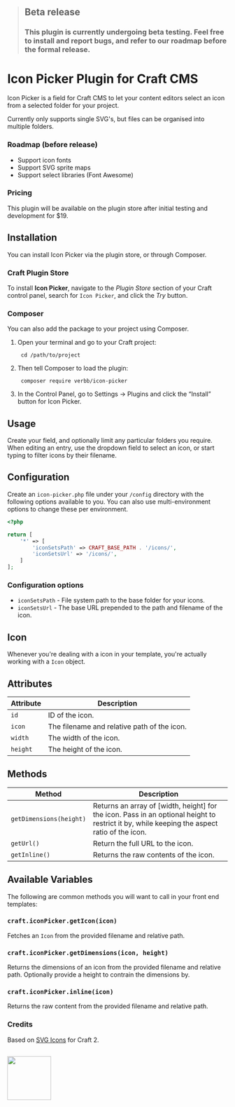 > ## Beta release
> 
> ### This plugin is currently undergoing beta testing. Feel free to install and report bugs, and refer to our roadmap before the formal release.
>

# Icon Picker Plugin for Craft CMS

Icon Picker is a field for Craft CMS to let your content editors select an icon from a selected folder for your project.

Currently only supports single SVG's, but files can be organised into multiple folders.

### Roadmap (before release)

- Support icon fonts
- Support SVG sprite maps
- Support select libraries (Font Awesome)

### Pricing
This plugin will be available on the plugin store after initial testing and development for $19.

## Installation
You can install Icon Picker via the plugin store, or through Composer.

### Craft Plugin Store
To install **Icon Picker**, navigate to the _Plugin Store_ section of your Craft control panel, search for `Icon Picker`, and click the _Try_ button.

### Composer
You can also add the package to your project using Composer.

1. Open your terminal and go to your Craft project:

        cd /path/to/project

2. Then tell Composer to load the plugin:
    
        composer require verbb/icon-picker

3. In the Control Panel, go to Settings → Plugins and click the “Install” button for Icon Picker.

## Usage

Create your field, and optionally limit any particular folders you require. When editing an entry, use the dropdown field to select an icon, or start typing to filter icons by their filename.

## Configuration

Create an `icon-picker.php` file under your `/config` directory with the following options available to you. You can also use multi-environment options to change these per environment.

```php
<?php

return [
    '*' => [
        'iconSetsPath' => CRAFT_BASE_PATH . '/icons/',
        'iconSetsUrl' => '/icons/',
    ]
];
```

### Configuration options

- `iconSetsPath` - File system path to the base folder for your icons.
- `iconSetsUrl` - The base URL prepended to the path and filename of the icon.

## Icon

Whenever you're dealing with a icon in your template, you're actually working with a `Icon` object.

## Attributes

Attribute | Description
--- | ---
`id` | ID of the icon.
`icon` | The filename and relative path of the icon.
`width` | The width of the icon.
`height` | The height of the icon.

## Methods

Method | Description
--- | ---
`getDimensions(height)` | Returns an array of [width, height] for the icon. Pass in an optional height to restrict it by, while keeping the aspect ratio of the icon.
`getUrl()` | Return the full URL to the icon.
`getInline()` | Returns the raw contents of the icon.

## Available Variables

The following are common methods you will want to call in your front end templates:

### `craft.iconPicker.getIcon(icon)`

Fetches an `Icon` from the provided filename and relative path.

### `craft.iconPicker.getDimensions(icon, height)`

Returns the dimensions of an icon from the provided filename and relative path. Optionally provide a height to contrain the dimensions by.

### `craft.iconPicker.inline(icon)`

Returns the raw content from the provided filename and relative path.

### Credits
Based on [SVG Icons](https://github.com/fyrebase/svg-icons) for Craft 2.

<h2></h2>

<a href="https://verbb.io" target="_blank">
  <img width="100" src="https://verbb.io/assets/img/verbb-pill.svg">
</a>
